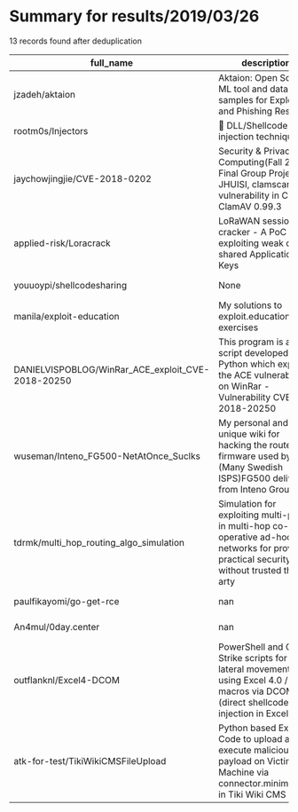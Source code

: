 
# Summary for results/2019/03/26
    
13 records found after deduplication

| full_name | description | html_url | matched_list | matched_count | pushed_at | size | stargazers_count | language | forks_count |
|---------------------------------------------------|---------------------------------------------------------------------------------------------------------------------------------------------|----------------------------------------------------------------------|----------------------|-----------------|---------------------------|--------|--------------------|------------|---------------|
| jzadeh/aktaion | Aktaion: Open Source ML tool and data samples for Exploit and Phishing Research | https://github.com/jzadeh/aktaion | ['exploit'] | 1 | 2019-03-26 02:10:29+00:00 | 177949 | 145 | Python | 48 |
| rootm0s/Injectors | 💉 DLL/Shellcode injection techniques | https://github.com/rootm0s/Injectors | ['shellcode'] | 1 | 2019-03-26 09:36:51+00:00 | 5956 | 514 | C++ | 191 |
| jaychowjingjie/CVE-2018-0202 | Security & Privacy in Computing(Fall 2018), Final Group Project at JHUISI, clamscan vulnerability in Cisco's ClamAV 0.99.3 | https://github.com/jaychowjingjie/CVE-2018-0202 | ['cve-2'] | 1 | 2019-03-26 05:00:46+00:00 | 49548 | 1 | C++ | 0 |
| applied-risk/Loracrack | LoRaWAN session cracker - A PoC for exploiting weak or shared Application Keys | https://github.com/applied-risk/Loracrack | ['exploit'] | 1 | 2019-03-26 12:07:31+00:00 | 215 | 12 | C | 5 |
| youuoypi/shellcodesharing | None | https://github.com/youuoypi/shellcodesharing | ['shellcode'] | 1 | 2019-03-26 11:53:15+00:00 | 7 | 0 | Shell | 0 |
| manila/exploit-education | My solutions to exploit.education exercises | https://github.com/manila/exploit-education | ['exploit'] | 1 | 2019-03-26 05:15:49+00:00 | 5 | 0 | Shell | 0 |
| DANIELVISPOBLOG/WinRar_ACE_exploit_CVE-2018-20250 | This program is an script developed in Python which exploit the ACE vulnerability on WinRar - Vulnerability CVE-2018-20250 | https://github.com/DANIELVISPOBLOG/WinRar_ACE_exploit_CVE-2018-20250 | ['cve-2', 'exploit'] | 2 | 2019-03-26 04:54:35+00:00 | 43 | 4 | Python | 5 |
| wuseman/Inteno_FG500-NetAtOnce_Suclks | My personal and unique wiki for hacking the router firmware used by (Many Swedish ISPS)FG500 delivered from Inteno Group | https://github.com/wuseman/Inteno_FG500-NetAtOnce_Suclks | ['exploit'] | 1 | 2019-03-26 03:56:09+00:00 | 1330 | 1 | | 0 |
| tdrmk/multi_hop_routing_algo_simulation | Simulation for exploiting multi-paths in multi-hop co-operative ad-hoc networks for providing practical security without trusted third arty | https://github.com/tdrmk/multi_hop_routing_algo_simulation | ['exploit'] | 1 | 2019-03-26 09:25:40+00:00 | 46 | 0 | Python | 0 |
| paulfikayomi/go-get-rce | nan | https://github.com/paulfikayomi/go-get-rce | ['rce'] | 1 | 2019-03-26 10:42:20+00:00 | 3 | 0 | nan | 0 |
| An4mul/0day.center | nan | https://github.com/An4mul/0day.center | ['0day'] | 1 | 2019-03-26 11:29:45+00:00 | 1 | 0 | HTML | 0 |
| outflanknl/Excel4-DCOM | PowerShell and Cobalt Strike scripts for lateral movement using Excel 4.0 / XLM macros via DCOM (direct shellcode injection in Excel.exe) | https://github.com/outflanknl/Excel4-DCOM | ['shellcode'] | 1 | 2019-03-26 16:01:44+00:00 | 14 | 296 | PowerShell | 75 |
| atk-for-test/TikiWikiCMSFileUpload | Python based Exploit Code to upload and execute malicious payload on Victim Machine via connector.minimal.php in Tiki Wiki CMS 15.1 | https://github.com/atk-for-test/TikiWikiCMSFileUpload | ['exploit'] | 1 | 2019-03-26 08:42:21+00:00 | 6 | 0 | Python | 2 |

